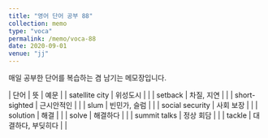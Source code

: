 ```yaml
---
title: "영어 단어 공부 88"
collection: memo
type: "voca"
permalink: /memo/voca-88
date: 2020-09-01
venue: "jj"
---
```


매일 공부한 단어를 복습하는 겸 남기는 메모장입니다.

| 단어 | 뜻 | 예문 |
| satellite city | 위성도시 |  |
| setback | 차질, 지연 |  |
| short-sighted | 근시안적인 |  |
| slum | 빈민가, 슬럼 |  |
| social security | 사회 보장 |  |
| solution | 해결 |  |
| solve | 해결하다 |  |
| summit talks | 정상 회담 |  |
| tackle | 대결하다, 부딪히다 |  |




































